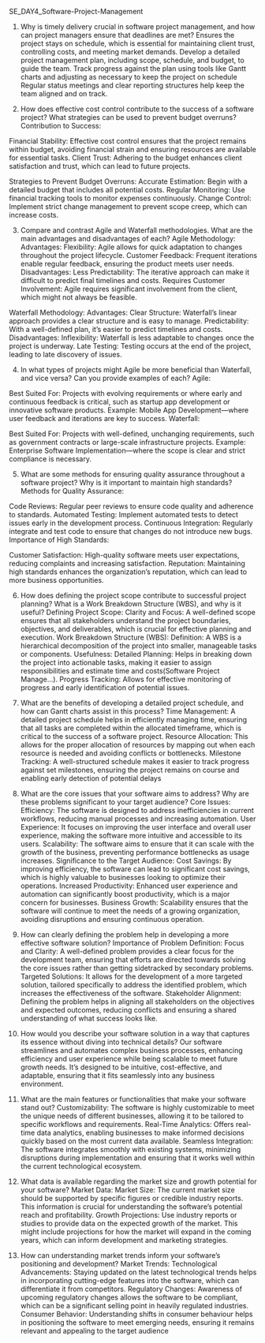 SE_DAY4_Software-Project-Management
1. Why is timely delivery crucial in software project management, and how can project managers ensure that deadlines are met?
Ensures the project stays on schedule, which is essential for maintaining client trust, controlling costs, and meeting market demands. Develop a detailed project management plan, including scope, schedule, and budget, to guide the team. Track progress against the plan using tools like Gantt charts and adjusting as necessary to keep the project on schedule​Regular status meetings and clear reporting structures help keep the team aligned and on track.

2. How does effective cost control contribute to the success of a software project? What strategies can be used to prevent budget overruns?
Contribution to Success:

Financial Stability: Effective cost control ensures that the project remains within budget, avoiding financial strain and ensuring resources are available for essential tasks. Client Trust: Adhering to the budget enhances client satisfaction and trust, which can lead to future projects.

Strategies to Prevent Budget Overruns: Accurate Estimation: Begin with a detailed budget that includes all potential costs. Regular Monitoring: Use financial tracking tools to monitor expenses continuously. Change Control: Implement strict change management to prevent scope creep, which can increase costs.

3. Compare and contrast Agile and Waterfall methodologies. What are the main advantages and disadvantages of each?
Agile Methodology: Advantages: Flexibility: Agile allows for quick adaptation to changes throughout the project lifecycle. Customer Feedback: Frequent iterations enable regular feedback, ensuring the product meets user needs. Disadvantages: Less Predictability: The iterative approach can make it difficult to predict final timelines and costs. Requires Customer Involvement: Agile requires significant involvement from the client, which might not always be feasible.

Waterfall Methodology: Advantages: Clear Structure: Waterfall’s linear approach provides a clear structure and is easy to manage. Predictability: With a well-defined plan, it’s easier to predict timelines and costs. Disadvantages: Inflexibility: Waterfall is less adaptable to changes once the project is underway. Late Testing: Testing occurs at the end of the project, leading to late discovery of issues.

4. In what types of projects might Agile be more beneficial than Waterfall, and vice versa? Can you provide examples of each?
Agile:

Best Suited For: Projects with evolving requirements or where early and continuous feedback is critical, such as startup app development or innovative software products. Example: Mobile App Development—where user feedback and iterations are key to success. Waterfall:

Best Suited For: Projects with well-defined, unchanging requirements, such as government contracts or large-scale infrastructure projects. Example: Enterprise Software Implementation—where the scope is clear and strict compliance is necessary.

5. What are some methods for ensuring quality assurance throughout a software project? Why is it important to maintain high standards?
Methods for Quality Assurance:

Code Reviews: Regular peer reviews to ensure code quality and adherence to standards. Automated Testing: Implement automated tests to detect issues early in the development process. Continuous Integration: Regularly integrate and test code to ensure that changes do not introduce new bugs. Importance of High Standards:

Customer Satisfaction: High-quality software meets user expectations, reducing complaints and increasing satisfaction. Reputation: Maintaining high standards enhances the organization’s reputation, which can lead to more business opportunities.

6. How does defining the project scope contribute to successful project planning? What is a Work Breakdown Structure (WBS), and why is it useful?
Defining Project Scope: Clarity and Focus: A well-defined scope ensures that all stakeholders understand the project boundaries, objectives, and deliverables, which is crucial for effective planning and execution. Work Breakdown Structure (WBS): Definition: A WBS is a hierarchical decomposition of the project into smaller, manageable tasks or components. Usefulness: Detailed Planning: Helps in breaking down the project into actionable tasks, making it easier to assign responsibilities and estimate time and costs​(Software Project Manage…). Progress Tracking: Allows for effective monitoring of progress and early identification of potential issues.

7. What are the benefits of developing a detailed project schedule, and how can Gantt charts assist in this process?
Time Management: A detailed project schedule helps in efficiently managing time, ensuring that all tasks are completed within the allocated timeframe, which is critical to the success of a software project. Resource Allocation: This allows for the proper allocation of resources by mapping out when each resource is needed and avoiding conflicts or bottlenecks. Milestone Tracking: A well-structured schedule makes it easier to track progress against set milestones, ensuring the project remains on course and enabling early detection of potential delays​

8. What are the core issues that your software aims to address? Why are these problems significant to your target audience?
Core Issues: Efficiency: The software is designed to address inefficiencies in current workflows, reducing manual processes and increasing automation. User Experience: It focuses on improving the user interface and overall user experience, making the software more intuitive and accessible to its users. Scalability: The software aims to ensure that it can scale with the growth of the business, preventing performance bottlenecks as usage increases. Significance to the Target Audience: Cost Savings: By improving efficiency, the software can lead to significant cost savings, which is highly valuable to businesses looking to optimize their operations. Increased Productivity: Enhanced user experience and automation can significantly boost productivity, which is a major concern for businesses. Business Growth: Scalability ensures that the software will continue to meet the needs of a growing organization, avoiding disruptions and ensuring continuous operation.

9. How can clearly defining the problem help in developing a more effective software solution?
Importance of Problem Definition: Focus and Clarity: A well-defined problem provides a clear focus for the development team, ensuring that efforts are directed towards solving the core issues rather than getting sidetracked by secondary problems. Targeted Solutions: It allows for the development of a more targeted solution, tailored specifically to address the identified problem, which increases the effectiveness of the software. Stakeholder Alignment: Defining the problem helps in aligning all stakeholders on the objectives and expected outcomes, reducing conflicts and ensuring a shared understanding of what success looks like.

10. How would you describe your software solution in a way that captures its essence without diving into technical details?
Our software streamlines and automates complex business processes, enhancing efficiency and user experience while being scalable to meet future growth needs. It’s designed to be intuitive, cost-effective, and adaptable, ensuring that it fits seamlessly into any business environment.

11. What are the main features or functionalities that make your software stand out?
Customizability: The software is highly customizable to meet the unique needs of different businesses, allowing it to be tailored to specific workflows and requirements​. Real-Time Analytics: Offers real-time data analytics, enabling businesses to make informed decisions quickly based on the most current data available​. Seamless Integration: The software integrates smoothly with existing systems, minimizing disruptions during implementation and ensuring that it works well within the current technological ecosystem.

12. What data is available regarding the market size and growth potential for your software?
Market Data: Market Size: The current market size should be supported by specific figures or credible industry reports. This information is crucial for understanding the software’s potential reach and profitability​. Growth Projections: Use industry reports or studies to provide data on the expected growth of the market. This might include projections for how the market will expand in the coming years, which can inform development and marketing strategies.

13. How can understanding market trends inform your software’s positioning and development?
Market Trends: Technological Advancements: Staying updated on the latest technological trends helps in incorporating cutting-edge features into the software, which can differentiate it from competitors. Regulatory Changes: Awareness of upcoming regulatory changes allows the software to be compliant, which can be a significant selling point in heavily regulated industries. Consumer Behavior: Understanding shifts in consumer behaviour helps in positioning the software to meet emerging needs, ensuring it remains relevant and appealing to the target audience
